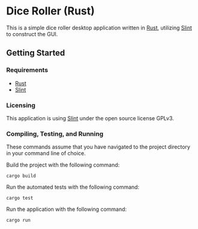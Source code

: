# Dice Roller (Rust)

This is a simple dice roller desktop application written in [Rust](https://rust-lang.org/), utilizing [Slint](https://slint-ui.com/) to construct the GUI.

## Getting Started

### Requirements

- [Rust](https://rust-lang.org/)
- [Slint](https://slint-ui.com/)

### Licensing

This application is using [Slint](https://slint-ui.com/) under the open source license GPLv3.

### Compiling, Testing, and Running

These commands assume that you have navigated to the project directory in your command line of choice.

Build the project with the following command:

```
cargo build
```

Run the automated tests with the following command:

```
cargo test
```

Run the application with the following command:

```
cargo run
```
